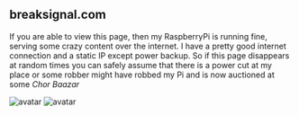 ## breaksignal.com

If you are able to view this page, then my RaspberryPi is running fine, serving some crazy content over the internet. I have a pretty good internet connection and a static IP except power backup. So if this page disappears at random times you can safely assume that there is a power cut at my place or some robber might have robbed my Pi and is now auctioned at some _Chor Baazar_

![avatar](https://images.weserv.nl/?url=https://raw.githubusercontent.com/shashank-mugiwara/breaksignal/website-structure/images/shashankj.jpeg?v=4&h=300&w=300&fit=cover&mask=circle&maxage=7d
)
![avatar](https://images.weserv.nl/?url=https://raw.githubusercontent.com/shashank-mugiwara/breaksignal/website-structure/images/leorio.jpeg?v=4&h=300&w=300&fit=cover&mask=circle&maxage=7d
)